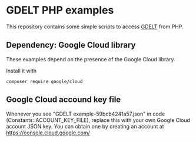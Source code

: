 # GDELT PHP examples

This repository contains some simple scripts to access [GDELT](http://www.gdeltproject.org/) from PHP.

## Dependency: Google Cloud library

These examples depend on the presence of the Google Cloud library.

Install it with

    composer require google/cloud

## Google Cloud accound key file

Whenever you see "GDELT example-59bcb4241a57.json" in code (Constants::ACCOUNT_KEY_FILE), replace this with your own Google Cloud account JSON key.
You can obtain one by creating an account at https://console.cloud.google.com/
